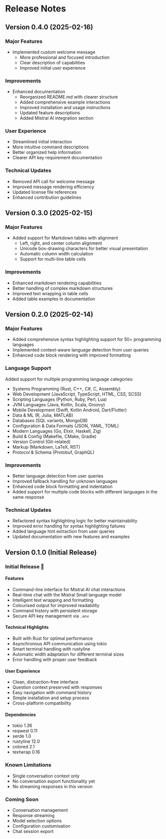 # Release Notes

## Version 0.4.0 (2025-02-16)

### Major Features
- Implemented custom welcome message
  - More professional and focused introduction
  - Clear description of capabilities
  - Improved initial user experience

### Improvements
- Enhanced documentation
  - Reorganized README.md with clearer structure
  - Added comprehensive example interactions
  - Improved installation and usage instructions
  - Updated feature descriptions
  - Added Mistral AI integration section

### User Experience
- Streamlined initial interaction
- More intuitive command descriptions
- Better organized help information
- Clearer API key requirement documentation

### Technical Updates
- Removed API call for welcome message
- Improved message rendering efficiency
- Updated license file references
- Enhanced contribution guidelines

## Version 0.3.0 (2025-02-15)

### Major Features
- Added support for Markdown tables with alignment
  - Left, right, and center column alignment
  - Unicode box-drawing characters for better visual presentation
  - Automatic column width calculation
  - Support for multi-line table cells

### Improvements
- Enhanced markdown rendering capabilities
- Better handling of complex markdown structures
- Improved text wrapping in table cells
- Added table examples in documentation

## Version 0.2.0 (2025-02-14)

### Major Features
- Added comprehensive syntax highlighting support for 50+ programming languages
- Implemented context-aware language detection from user queries
- Enhanced code block rendering with improved formatting

### Language Support
Added support for multiple programming language categories:
- Systems Programming (Rust, C++, C#, C, Assembly)
- Web Development (JavaScript, TypeScript, HTML, CSS, SCSS)
- Scripting Languages (Python, Ruby, Perl, Lua)
- JVM Languages (Java, Kotlin, Scala, Groovy)
- Mobile Development (Swift, Kotlin Android, Dart/Flutter)
- Data & ML (R, Julia, MATLAB)
- Databases (SQL variants, MongoDB)
- Configuration & Data Formats (JSON, YAML, TOML)
- Modern Languages (Go, Elixir, Haskell, Zig)
- Build & Config (Makefile, CMake, Gradle)
- Version Control (Git-related)
- Markup (Markdown, LaTeX, RST)
- Protocol & Schema (Protobuf, GraphQL)

### Improvements
- Better language detection from user queries
- Improved fallback handling for unknown languages
- Enhanced code block formatting and indentation
- Added support for multiple code blocks with different languages in the same response

### Technical Updates
- Refactored syntax highlighting logic for better maintainability
- Improved error handling for syntax highlighting failures
- Added language hint extraction from user queries
- Updated documentation with new features and examples

## Version 0.1.0 (Initial Release)

### Initial Release 🚀

#### Features
- Command-line interface for Mistral AI chat interactions
- Real-time chat with the Mistral Small language model
- Intelligent text wrapping and formatting
- Colourised output for improved readability
- Command history with persistent storage
- Secure API key management via `.env`

#### Technical Highlights
- Built with Rust for optimal performance
- Asynchronous API communication using tokio
- Smart terminal handling with rustyline
- Automatic width adaptation for different terminal sizes
- Error handling with proper user feedback

#### User Experience
- Clean, distraction-free interface
- Question context preserved with responses
- Easy navigation with command history
- Simple installation and setup process
- Cross-platform compatibility

#### Dependencies
- tokio 1.36
- reqwest 0.11
- serde 1.0
- rustyline 12.0
- colored 2.1
- textwrap 0.16

### Known Limitations
- Single conversation context only
- No conversation export functionality yet
- No streaming responses in this version

### Coming Soon
- Conversation management
- Response streaming
- Model selection options
- Configuration customisation
- Chat session export 
